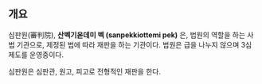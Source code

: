 ## 개요
심판원(審判院), **산벡기옫데미 벡 (sanpekkiottemi pek)** 은, 법원의 역할을 하는 사법 기관으로, 제정된 법에 따라 재판을 하는 기관이다. 법원은 급을 나누지 않으며 3심 제도를 운영중이다.

심판원은 심판관, 원고, 피고로 전형적인 재판을 한다.